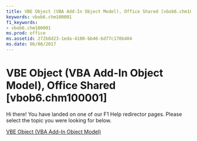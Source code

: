 ```yaml
---
title: VBE Object (VBA Add-In Object Model), Office Shared [vbob6.chm100001]
keywords: vbob6.chm100001
f1_keywords:
- vbob6.chm100001
ms.prod: office
ms.assetid: 272b8d23-1eda-4100-bb46-6d77c170b404
ms.date: 06/08/2017
---
```



# VBE Object (VBA Add-In Object Model), Office Shared [vbob6.chm100001]

Hi there! You have landed on one of our F1 Help redirector pages. Please select the topic you were looking for below.

[VBE Object (VBA Add-In Object Model)](http://msdn.microsoft.com/library/82f7d911-5ad9-5e48-c2c0-8a2ebbf14ede%28Office.15%29.aspx)

